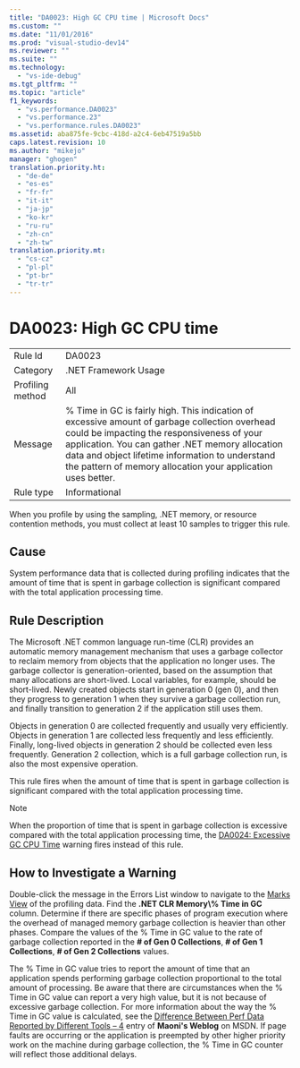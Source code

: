 ```yaml
---
title: "DA0023: High GC CPU time | Microsoft Docs"
ms.custom: ""
ms.date: "11/01/2016"
ms.prod: "visual-studio-dev14"
ms.reviewer: ""
ms.suite: ""
ms.technology: 
  - "vs-ide-debug"
ms.tgt_pltfrm: ""
ms.topic: "article"
f1_keywords: 
  - "vs.performance.DA0023"
  - "vs.performance.23"
  - "vs.performance.rules.DA0023"
ms.assetid: aba875fe-9cbc-418d-a2c4-6eb47519a5bb
caps.latest.revision: 10
ms.author: "mikejo"
manager: "ghogen"
translation.priority.ht: 
  - "de-de"
  - "es-es"
  - "fr-fr"
  - "it-it"
  - "ja-jp"
  - "ko-kr"
  - "ru-ru"
  - "zh-cn"
  - "zh-tw"
translation.priority.mt: 
  - "cs-cz"
  - "pl-pl"
  - "pt-br"
  - "tr-tr"
---
```

# DA0023: High GC CPU time
|||  
|-|-|  
|Rule Id|DA0023|  
|Category|.NET Framework Usage|  
|Profiling method|All|  
|Message|% Time in GC is fairly high. This indication of excessive amount of garbage collection overhead could be impacting the responsiveness of your application. You can gather .NET memory allocation data and object lifetime information to understand the pattern of memory allocation your application uses better.|  
|Rule type|Informational|  
  
 When you profile by using the sampling, .NET memory, or resource contention methods, you must collect at least 10 samples to trigger this rule.  
  
## Cause  
 System performance data that is collected during profiling indicates that the amount of time that is spent in garbage collection is significant compared with the total application processing time.  
  
## Rule Description  
 The Microsoft .NET common language run-time (CLR) provides an automatic memory management mechanism that uses a garbage collector to reclaim memory from objects that the application no longer uses. The garbage collector is generation-oriented, based on the assumption that many allocations are short-lived. Local variables, for example, should be short-lived. Newly created objects start in generation 0 (gen 0), and then they progress to generation 1 when they survive a garbage collection run, and finally transition to generation 2 if the application still uses them.  
  
 Objects in generation 0 are collected frequently and usually very efficiently. Objects in generation 1 are collected less frequently and less efficiently. Finally, long-lived objects in generation 2 should be collected even less frequently. Generation 2 collection, which is a full garbage collection run, is also the most expensive operation.  
  
 This rule fires when the amount of time that is spent in garbage collection is significant compared with the total application processing time.  
  
> [!NOTE]
>  When the proportion of time that is spent in garbage collection is excessive compared with the total application processing time, the [DA0024: Excessive GC CPU Time](../profiling/da0024-excessive-gc-cpu-time.md) warning fires instead of this rule.  
  
## How to Investigate a Warning  
 Double-click the message in the Errors List window to navigate to the [Marks View](../profiling/marks-view.md) of the profiling data. Find the **.NET CLR Memory\\% Time in GC** column. Determine if there are specific phases of program execution where the overhead of managed memory garbage collection is heavier than other phases. Compare the values of the % Time in GC value to the rate of garbage collection reported in the **# of Gen 0 Collections**, **# of Gen 1 Collections**, **# of Gen 2 Collections** values.  
  
 The % Time in GC value tries to report the amount of time that an application spends performing garbage collection proportional to the total amount of processing. Be aware that there are circumstances when the % Time in GC value can report a very high value, but it is not because of excessive garbage collection. For more information about the way the % Time in GC value is calculated, see the [Difference Between Perf Data Reported by Different Tools – 4](http://go.microsoft.com/fwlink/?LinkId=177863) entry of **Maoni's Weblog** on MSDN. If page faults are occurring or the application is preempted by other higher priority work on the machine during garbage collection, the % Time in GC counter will reflect those additional delays.